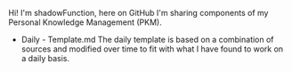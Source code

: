 Hi! I'm shadowFunction, here on GitHub I'm sharing components of my Personal Knowledge Management (PKM).

- Daily - Template.md
The daily template is based on a combination of sources and modified over time to fit with what I have found to work on a daily basis.